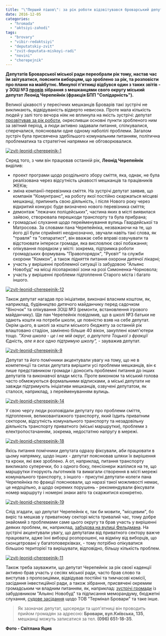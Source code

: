 ```yaml
---
title: "\"Перший пішов\": за рік роботи відзвітувався броварський депутат Леонід Черепейнік"
date: 2016-12-05
categories: 
  - "hromada"
  - "aktsiyi-zahodi"
tags: 
  - "brovary"
  - "vibir-redaktsiyi"
  - "deputatskiy-zvit"
  - "zvit-deputata-miskoyi-radi"
  - "novini"
  - "cherepejnik"
---
```


**Депутатів Броварської міської ради переобрали рік тому, настав час їм звітуватися, пояснити виборцям, що зроблено за рік, та розповісти про плани на майбутнє. Минулої п'ятниці відбувся один з таких звітів - у ЗОШ №3 [провів](https://mpz.brovary.org/anons-2-grudnya-projde-zvit-miskogo-deputata-leonida-cherepejnika/) зібрання з мешканцями свого округу міський депутат Леонід Черепейнік (фракція БПП "Солідарність").**

Великої цікавості у пересічних мешканців Броварів такі зустрічі не викликають, відвідуваність відверто невисока. Проте мала кількість людей у залі того вечора ніяк не вплинула на якість зустрічі: депутат [прозвітував за рік роботи](https://mpz.brovary.org/zvit-za-365-dniv-roboty/), окресливши основні пункти зробленого ним за звітний період, а люди активно задавали питання, спілкувалися, сперечалися, пояснювали одне одному наболілі проблеми. Загалом зустріч була присвячена здебільшого комунальним питанням, політична проблематика та стратегічні напрямки не обговорювалися.

[![zvit-leonid-cherepejnik-1](https://mpz.brovary.org/wp-content/uploads/2016/12/zvit-leonid-cherepejnik-1.jpg)](https://mpz.brovary.org/wp-content/uploads/2016/12/zvit-leonid-cherepejnik-1.jpg)

Серед того, з чим він працював останній рік, **Леонід Черепейнік** виділив:

- проект програми щодо роздільного збору сміття, яка, однак, не була реалізована через відсутність цікавості мешканців та працівників ЖЕКів;
- зміна компанії-перевізника сміття. На зустрічі депутат заявив, що компанія "Комунтранс", на роботу якої постійно скаржаться місцеві мешканці, припинить свою діяльність, і після Нового року через відкритий конкурс буде визначено нового перевізника сміття;
- демонтаж "лежачих поліцейських", частина яких в місті виявилася зайвою, створювала перешкоди транспорту та була прибрана;
- громадські слухання щодо перейменування вулиць Гвардейської та Матросова. За словами пана Черепейніка, незважаючи на те, що його дії були сприйняті неоднозначно, звучали навіть такі слова, як "травля" та "сепаратист", він вважає себе вправі озвучувати та відстоювати інтереси громади, яка висловлює свої побажання;
- опікування порядком у місті: зокрема, підтримка роботи громадських формувань "Правопорядок", "Руєвіт" та служби охорони "Комкон", а також підняття питання охорони дитячої лікарні;
- участь у вирішенні проблемної ситуації із забудовою "Альянс Новобуд" на місці лісопаркової зони на розі Симоненка-Чорновола;
- участь у вирішенні проблеми підтоплення Старого міста і багато іншого.

[![zvit-leonid-cherepejnik-12](https://mpz.brovary.org/wp-content/uploads/2016/12/zvit-leonid-cherepejnik-12.jpg)](https://mpz.brovary.org/wp-content/uploads/2016/12/zvit-leonid-cherepejnik-12.jpg)

Також депутат нагадав про ініціативи, виконані власним коштом, як, наприклад, будівництво дитячого майданчику перед садочком "Віночок" та опікування ЗОШ №3 (ремонти, встановлення ігрового майданчику). Ще пан Черепейнік повідомив, що в школі №3 батьки не здають кошти на потреби школи, це повністю взяв на себе депутат. Окрім цього, в школі за кошти міського бюджету за останній рік влаштовано стадіон, замінено більше 40 вікон, закуплені комп'ютери тощо. _"Хоча школа - це і не мій округ,_ _а депутата Тоцької з фракції Єдність, але я все одно підтримую школу", -_ зауважив депутат.

[![zvit-leonid-cherepejnik-9](https://mpz.brovary.org/wp-content/uploads/2016/12/zvit-leonid-cherepejnik-9.jpg)](https://mpz.brovary.org/wp-content/uploads/2016/12/zvit-leonid-cherepejnik-9.jpg)

Депутат та його помічники акцентували увагу на тому, що не в компетенції та силах депутата вирішити усі проблеми мешканців, він є лише представником громади і доносить проблемні питання до інших депутатів та виконавчої влади міста. Проте виконком та міський голова часто обмежуються формальними відписками, а міські депутати не завжди підтримують ініціативи мешканців, озвучені депутатом, як сталося, наприклад, з перейменуванням вулиць.

[![zvit-leonid-cherepejnik-14](https://mpz.brovary.org/wp-content/uploads/2016/12/zvit-leonid-cherepejnik-14.jpg)](https://mpz.brovary.org/wp-content/uploads/2016/12/zvit-leonid-cherepejnik-14.jpg)

У свою чергу люди розповідали депутату про проблеми сміття, підтоплення, великовантажного транспорту, який їздить приватним сектором, відсутність комунального транспорту та незадовільну діяльність транспорту приватного (міські маршрутки), проблеми з електропостачанням, зокрема, недостатню напругу в мережі.

[![zvit-leonid-cherepejnik-18](https://mpz.brovary.org/wp-content/uploads/2016/12/zvit-leonid-cherepejnik-18.jpg)](https://mpz.brovary.org/wp-content/uploads/2016/12/zvit-leonid-cherepejnik-18.jpg)

Якісь питання помічники депутата одразу фіксували, аби працювати в цьому напрямку, щодо інших - депутат пояснював шляхи їх вирішення та кроки, які вже зроблено. А от, наприклад, питання транспорту викликало суперечки, бо з одного боку, пенсіонери жалілися на те, що маршрутки ігнорують льготників та вимагали створення в місті мережі комунального транспорту, з іншого - присутні депутати-колеги пана Черепейніка по фракції пояснювали, що наразі такої можливості немає, це недоцільно, а щодо окремих порушень - рекомендували фіксувати номер маршруту і номерні знаки авто та скаржитися конкретно.

[![zvit-leonid-cherepejnik-19](https://mpz.brovary.org/wp-content/uploads/2016/12/zvit-leonid-cherepejnik-19.jpg)](https://mpz.brovary.org/wp-content/uploads/2016/12/zvit-leonid-cherepejnik-19.jpg)

Слід згадати, що депутат Черепейнік є, так би мовити, "місцевим", бо виріс та мешкав у приватному секторі міста тривалий час, тому добре знайомий з проблемами саме цього округу та брав участь у вирішенні деяких проблем, як, наприклад, [забудова на вулиці Фельдмана](https://mpz.brovary.org/skandal-navkolo-zemelnoyi-dilyanky-na-feldmana-1-taunhauzy-vs-shanhaj/). На зустрічі акцентували увагу, що депутатам від приватного сектору важче працювати, адже їхні виборці розпорошені, на відміну від виборців, що сконцетровані у багатоповерхівках, - тому потрібно опікуватися більшою територієї та вирішувати, відповідно, більшу кількість проблем.

[![zvit-leonid-cherepejnik-11](https://mpz.brovary.org/wp-content/uploads/2016/12/zvit-leonid-cherepejnik-11.jpg)](https://mpz.brovary.org/wp-content/uploads/2016/12/zvit-leonid-cherepejnik-11.jpg)

Також треба зауважити, що депутат Черепейнік за рік своєї каденції активно брав участь у сесіях міської ради, часто брав слово та виступав з пропозиціями, відвідував постійні та тимчасові комісії, засідання інвестиційної ради, а також зібрання, присвячені окремим громадським чи владним питанням, як, наприклад: [зустрічі громади](https://mpz.brovary.org/zahysnyky-parku-sosnovyj-obgovoryly-proekt-memorandumu-odnak-rishennya-uhvalyuvaty-ne-pospishayut/) із забудовником "Альянс Новобуд" та підписання меморандуму, бюджетні слухання, [судове засідання](https://mpz.brovary.org/sud-tov-terminal-brovary-proty-brovarskoyi-miskrady-vidklaly/) щодо ТОВ "Термінал Бровари" та таке інше.

> Як зазначає депутат, щосереди та щоп'ятниці він проводить прийом громадян за адресою: **Бровари, вул.Київська, 135**, мешканці можуть записатися за тел. **(096) 651-18-35**.

**Фото - Світлана Яцив**
